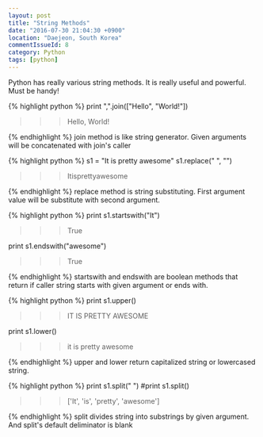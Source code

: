 ```yaml
---
layout: post
title: "String Methods"
date: "2016-07-30 21:04:30 +0900"
location: "Daejeon, South Korea"
commentIssueId: 8
category: Python
tags: [python]
---
```


Python has really various string methods. It is really useful and powerful. Must be handy!

{% highlight python %}
print ",".join(["Hello", "World!"])
>>> Hello, World!

{% endhighlight %}
join method is like string generator. Given arguments will be concatenated with join's caller

{% highlight python %}
s1 = "It is pretty awesome"
s1.replace(" ", "")
>>> Itisprettyawesome

{% endhighlight %}
replace method is string substituting. First argument value will be substitute with second argument.

{% highlight python %}
print s1.startswith("It")
>>> True

print s1.endswith("awesome")
>>> True

{% endhighlight %}
startswith and endswith are boolean methods that return if caller string starts with given argument or ends with.

{% highlight python %}
print s1.upper()
>>> IT IS PRETTY AWESOME

print s1.lower()
>>> it is pretty awesome

{% endhighlight %}
upper and lower return capitalized string or lowercased string.

{% highlight python %}
print s1.split(" ") #print s1.split()
>>> ['It', 'is', 'pretty', 'awesome']

{% endhighlight %}
split divides string into substrings by given argument. And split's default deliminator is blank
